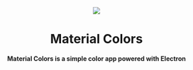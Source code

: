 <p align="center">
<img src="https://raw.githubusercontent.com/taluttasgiran/goladius/master/assets/img/logo.png" />
</p>
<h1 align="center">Material Colors</h1>
<p align="center">
<strong>
Material Colors is a simple color app powered with Electron
</strong>
</p>
